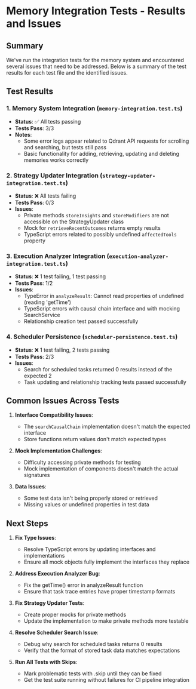 # Memory Integration Tests - Results and Issues

## Summary
We've run the integration tests for the memory system and encountered several issues that need to be addressed. Below is a summary of the test results for each test file and the identified issues.

## Test Results

### 1. Memory System Integration (`memory-integration.test.ts`)
- **Status**: ✅ All tests passing
- **Tests Pass**: 3/3
- **Notes**: 
  - Some error logs appear related to Qdrant API requests for scrolling and searching, but tests still pass
  - Basic functionality for adding, retrieving, updating and deleting memories works correctly

### 2. Strategy Updater Integration (`strategy-updater-integration.test.ts`)  
- **Status**: ❌ All tests failing
- **Tests Pass**: 0/3  
- **Issues**:
  - Private methods `storeInsights` and `storeModifiers` are not accessible on the StrategyUpdater class
  - Mock for `retrieveRecentOutcomes` returns empty results
  - TypeScript errors related to possibly undefined `affectedTools` property

### 3. Execution Analyzer Integration (`execution-analyzer-integration.test.ts`)
- **Status**: ❌ 1 test failing, 1 test passing
- **Tests Pass**: 1/2
- **Issues**:
  - TypeError in `analyzeResult`: Cannot read properties of undefined (reading 'getTime')
  - TypeScript errors with causal chain interface and with mocking SearchService
  - Relationship creation test passed successfully

### 4. Scheduler Persistence (`scheduler-persistence.test.ts`)
- **Status**: ❌ 1 test failing, 2 tests passing
- **Tests Pass**: 2/3  
- **Issues**:
  - Search for scheduled tasks returned 0 results instead of the expected 2
  - Task updating and relationship tracking tests passed successfully

## Common Issues Across Tests

1. **Interface Compatibility Issues**:
   - The `searchCausalChain` implementation doesn't match the expected interface
   - Store functions return values don't match expected types

2. **Mock Implementation Challenges**:
   - Difficulty accessing private methods for testing
   - Mock implementation of components doesn't match the actual signatures

3. **Data Issues**:
   - Some test data isn't being properly stored or retrieved
   - Missing values or undefined properties in test data

## Next Steps

1. **Fix Type Issues**:
   - Resolve TypeScript errors by updating interfaces and implementations
   - Ensure all mock objects fully implement the interfaces they replace

2. **Address Execution Analyzer Bug**:
   - Fix the getTime() error in analyzeResult function
   - Ensure that task trace entries have proper timestamp formats

3. **Fix Strategy Updater Tests**:
   - Create proper mocks for private methods
   - Update the implementation to make private methods more testable

4. **Resolve Scheduler Search Issue**:
   - Debug why search for scheduled tasks returns 0 results
   - Verify that the format of stored task data matches expectations

5. **Run All Tests with Skips**:
   - Mark problematic tests with .skip until they can be fixed
   - Get the test suite running without failures for CI pipeline integration 